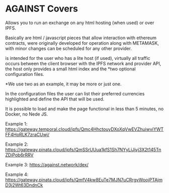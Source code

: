 
# AGAINST Covers

Allows you to run an exchange on any html hosting (when used) or over IPFS.

Basically are html / javascript pieces that allow interaction with ethereum contracts, were originally developed for operation along with METAMASK, with minor changes can be scheduled for any other provider.

is intended for the user who has a lite host (if used), virtually all traffic occurs between the client browser with the IPFS network and provider API, the host only provides a small html index and the *two optional configuration files.

*We use two as an example, it may be more or just one.

In the configuration files the user can list their preferred currencies highlighted and define the API that will be used.

It is possible to load and make the page functional in less than 5 minutes, no Docker, no Nede JS.

Example 1: https://gateway.temporal.cloud/ipfs/Qmc4HhctouyDXoXqVwEVZhuiwviYWTFF4HoRLK7zraCUwj/

Example 2: https://gateway.pinata.cloud/ipfs/QmSSrUUua1kfS1Sh7NYyLiJjvj3X2t145TnZDiPob6rRRV

Example 3: https://against.network/dex/

Example 4: https://gateway.pinata.cloud/ipfs/QmfV4kw8EuTe7MJN7uCRrgvWoojPTAjmD3j2Wt63DndnCk




